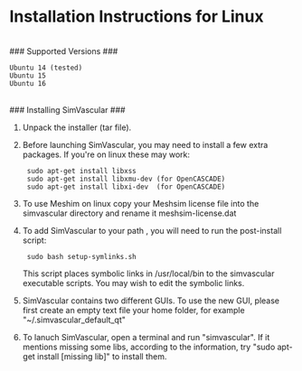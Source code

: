 # Installation Instructions for Linux #

<br>
### Supported Versions ###
	
	Ubuntu 14 (tested)
	Ubuntu 15
	Ubuntu 16

<br>
### Installing SimVascular ###

1. Unpack the installer (tar file).

2. Before launching SimVascular, you may need to install a few extra packages. If you're on linux these may work:

		sudo apt-get install libxss
		sudo apt-get install libxmu-dev (for OpenCASCADE)
		sudo apt-get install libxi-dev  (for OpenCASCADE)

3. To use Meshim on linux copy your Meshsim license file into the simvascular directory and rename it meshsim-license.dat

4. To add SimVascular to your path , you will need to run the post-install script:

		sudo bash setup-symlinks.sh

	This script places symbolic links in /usr/local/bin to the simvascular executable scripts.
	You may wish to edit the symbolic links.

5. SimVascular contains two different GUIs. To use the new GUI, please first create an empty text file your home folder, for example "~/.simvascular\_default_qt"

6. To lanuch SimVascular, open a terminal and run "simvascular". If it mentions missing some libs, according to the information, try "sudo apt-get install [missing lib]" to install them.

<br>
<br>
<br>

